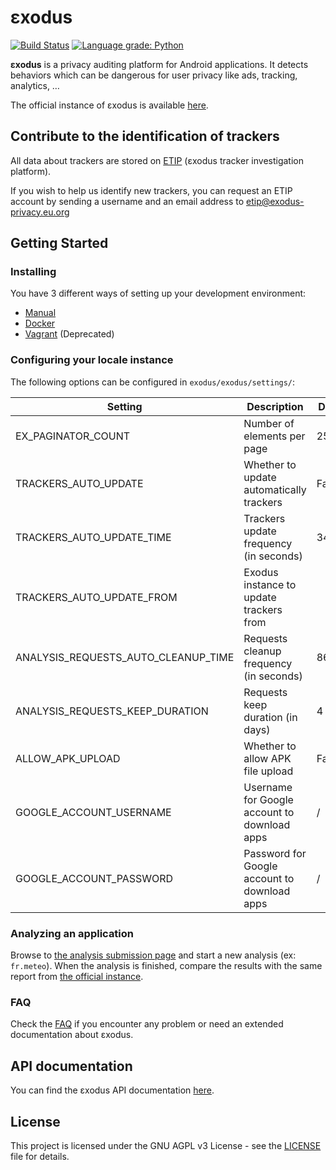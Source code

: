 # εxodus
[![Build Status](https://travis-ci.org/Exodus-Privacy/exodus.svg?branch=v1)](https://travis-ci.org/Exodus-Privacy/exodus) [![Language grade: Python](https://img.shields.io/lgtm/grade/python/g/Exodus-Privacy/exodus.svg?logo=lgtm&logoWidth=18)](https://lgtm.com/projects/g/Exodus-Privacy/exodus/context:python)

**εxodus** is a privacy auditing platform for Android applications. It detects behaviors which can be dangerous for user privacy like ads, tracking, analytics, …

The official instance of εxodus is available [here](https://reports.exodus-privacy.eu.org/).

## Contribute to the identification of trackers

All data about trackers are stored on [ETIP](https://etip.exodus-privacy.eu.org) (εxodus tracker investigation platform).

If you wish to help us identify new trackers, you can request an ETIP account by sending a username and an email address to [etip@exodus-privacy.eu.org](mailto:etip@exodus-privacy.eu.org)

## Getting Started

### Installing

You have 3 different ways of setting up your development environment:

- [Manual](doc/install/manual.md)
- [Docker](doc/install/docker.md)
- [Vagrant](doc/install/vagrant.md) (Deprecated)

### Configuring your locale instance

The following options can be configured in `exodus/exodus/settings/`:

| Setting                             | Description                                  | Default         |
|-------------------------------------|----------------------------------------------|-----------------|
| EX_PAGINATOR_COUNT                  | Number of elements per page                  | 25              |
| TRACKERS_AUTO_UPDATE                | Whether to update automatically trackers     | False           |
| TRACKERS_AUTO_UPDATE_TIME           | Trackers update frequency (in seconds)       | 345600          |
| TRACKERS_AUTO_UPDATE_FROM           | Exodus instance to update trackers from      | <live instance> |
| ANALYSIS_REQUESTS_AUTO_CLEANUP_TIME | Requests cleanup frequency (in seconds)      | 86400           |
| ANALYSIS_REQUESTS_KEEP_DURATION     | Requests keep duration (in days)             | 4               |
| ALLOW_APK_UPLOAD                    | Whether to allow APK file upload             | False           |
| GOOGLE_ACCOUNT_USERNAME             | Username for Google account to download apps | /               |
| GOOGLE_ACCOUNT_PASSWORD             | Password for Google account to download apps | /               |

### Analyzing an application

Browse to [the analysis submission page](http://127.0.0.1:8000/analysis/submit/) and start a new analysis (ex: `fr.meteo`).
When the analysis is finished, compare the results with the same report from [the official instance](https://reports.exodus-privacy.eu.org).

### FAQ

Check the [FAQ](doc/faq.md) if you encounter any problem or need an extended documentation about εxodus.

## API documentation

You can find the εxodus API documentation [here](doc/api.md).

## License

This project is licensed under the GNU AGPL v3 License - see the [LICENSE](LICENSE) file for details.
